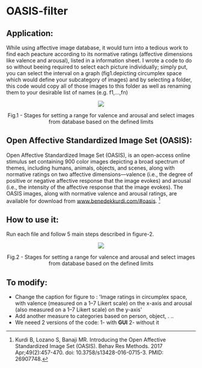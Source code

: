 # OASIS-filter

## Application:
While using affective image database, it would turn into a tedious work to find each peacture according to its normative ratings (affective dimensions like valence and arousal), listed in a information sheet. I wrote a code to do so without beeing required to select each picture individually; simply put, you can select the interval on a graph (fig1.depicting circumplex space  which would define your subcategory of images) and by selecting a folder, this code would copy all of those images to this folder as well as renaming them to your desirable list of names (e.g. f1,...,fn)
<p align = "center">
<img src='https://user-images.githubusercontent.com/48652270/136156286-a737804e-1950-4b12-a6ed-211d016f830c.png'>
</p>
<p align = "center">
Fig.1 - Stages for setting a range for valence and arousal and select images from database based on the defined limits
</p>


## Open Affective Standardized Image Set (OASIS):
Open Affective Standardized Image Set (OASIS), is an open-access online stimulus set containing 900 color images depicting a broad spectrum of themes, including humans, animals, objects, and scenes, along with normative ratings on two affective dimensions—valence (i.e., the degree of positive or negative affective response that the image evokes) and arousal (i.e., the intensity of the affective response that the image evokes). The OASIS images, along with normative valence and arousal ratings, are available for download from www.benedekkurdi.com/#oasis. [^fn1]

## How to use it:
Run each file and follow 5 main steps described in figure-2.

<p align = "center">
<img src='https://user-images.githubusercontent.com/48652270/133934879-bda7673a-4ef6-4d06-8889-e66a56038b61.jpg'>
</p>
<p align = "center">
Fig.2 - Stages for setting a range for valence and arousal and select images from database based on the defined limits
</p>


## To modify:
- Change the caption for figure to : 'Image ratings in circumplex space, with valence (measured on a 1–7 Likert scale) on the x-axis and arousal (also measured on a 1–7 Likert
scale) on the y-axis'
- Add another measure to categories based on person, object, . ..
- We neeed 2 versions of the code: 1- with **GUI** 2- without it 
[^fn1]: Kurdi B, Lozano S, Banaji MR. Introducing the Open Affective Standardized Image Set (OASIS). Behav Res Methods. 2017 Apr;49(2):457-470. doi: 10.3758/s13428-016-0715-3. PMID: 26907748.
